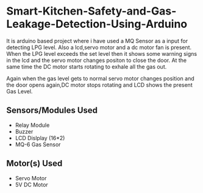 # Smart-Kitchen-Safety-and-Gas-Leakage-Detection-Using-Arduino

It is arduino based project where i have used a MQ Sensor as a input for detecting LPG level. Also a lcd,servo motor and 
a dc motor fan is present. When the LPG level exceeds the set level then it shows some warning signs in the lcd and the servo motor changes 
positon to close the door. At the same time the DC motor starts rotating to exhale all the gas out.

Again when the gas level gets to normal servo motor changes position and the door opens again,DC motor stops rotating and LCD shows the
present Gas Level.

## Sensors/Modules Used
<ul>
  <li> Relay Module </li>
  <li> Buzzer </li>
  <li> LCD Dislplay (16*2) </li>
  <li> MQ-6 Gas Sensor </li>
</ul>
   
## Motor(s) Used
<ul>
  <li>Servo Motor </li>
  <li> 5V DC Motor </li>
 <ul>

